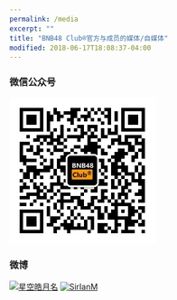 ```yaml
---
permalink: /media
excerpt: ""
title: "BNB48 Club®官方与成员的媒体/自媒体"
modified: 2018-06-17T18:08:37-04:00
---
```

### 微信公众号 
![image](./assets/qrcode_for_bnb48_mp.jpg)
### 微博
[![星空皓月名](https://tvax4.sinaimg.cn/crop.0.0.996.996.180/9f0adb99ly8foydvzqpe1j20ro0ro75n.jpg "星空皓月名")](https://weibo.com/272110082)
[![SirIanM](https://tvax3.sinaimg.cn/crop.0.0.512.512.180/005zmCdEly8fs2jfggtpbj30e80e8t95.jpg "SirIanM")](https://weibo.com/bnb48sirian)
